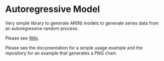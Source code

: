 # Autoregressive Model
Very simple library to generate AR(N) models to generate series data from an autoregressive random process.

Please see [Wiki](https://en.wikipedia.org/wiki/Autoregressive_model).

Please see the documentation for a simple usage example and the repository for an example that generates a PNG chart.
